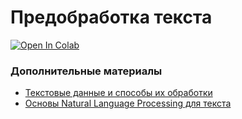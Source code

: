 # Предобработка текста

<a target="_blank" href="https://colab.research.google.com/github/knapweedss/TextMining_HSE/blob/main/autumn_2024/sem02/Sem2_TextMiningHse.ipynb">
  <img src="https://colab.research.google.com/assets/colab-badge.svg" alt="Open In Colab"/>
</a>

### Дополнительные материалы
- [Текстовые данные и способы их обработки](https://education.yandex.ru/handbook/data-analysis/article/tekstovye-dannye-i-sposoby-ih-obrabotki)
- [Основы Natural Language Processing для текста](https://habr.com/ru/companies/Voximplant/articles/446738/)
